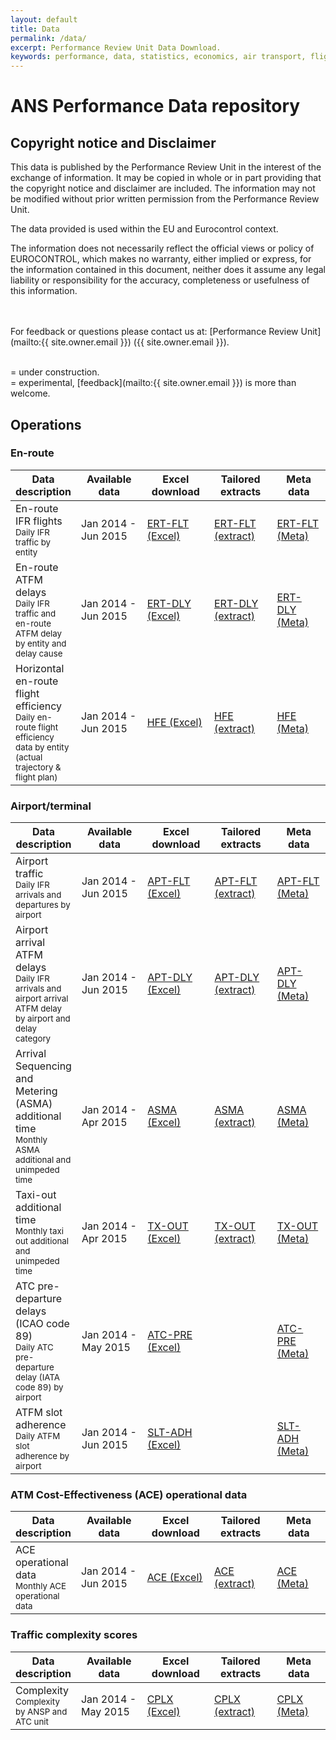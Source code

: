 ```yaml
---
layout: default
title: Data
permalink: /data/
excerpt: Performance Review Unit Data Download.
keywords: performance, data, statistics, economics, air transport, flights, europe, cost efficiency
---
```

# ANS Performance Data repository

## Copyright notice and Disclaimer

This data is published by the Performance Review Unit in the interest of the exchange of information.
It may be copied in whole or in part providing that the copyright notice and disclaimer are included.
The information may not be modified without prior written permission from the Performance Review Unit.

The data provided is used within the EU and Eurocontrol context.

The information does not necessarily reflect the official views or policy of EUROCONTROL,
which makes no warranty, either implied or express, for the information contained in this document,
neither does it assume any legal liability or responsibility for the accuracy, completeness or usefulness
of this information.


<br><br>
For feedback or questions please contact us at: [Performance Review Unit](mailto:{{ site.owner.email }}) ({{ site.owner.email }}).
<br><br>

<span class="glyphicon glyphicon-exclamation-sign"></span> = under construction.<br>
<span class="glyphicon glyphicon-wrench"></span> = experimental, [feedback](mailto:{{ site.owner.email }}) is more than welcome.


<style>
th:nth-child(2) {
width: 11em;
}

th:nth-child(3) {
width: 10em;
}

th:nth-child(4) {
width: 11em;
}

th:nth-child(5) {
width: 10em;
}
</style>
## Operations

### En-route

| Data description                                                                                                                          | Available data      | Excel download                 | Tailored extracts               | Meta data                     |
|-------------------------------------------------------------------------------------------------------------------------------------------|---------------------|--------------------------------|---------------------------------|-------------------------------|
| En-route IFR flights<br><small>Daily IFR traffic by entity</small>                                                                        | Jan 2014 - Jun 2015 | [ERT-FLT (Excel)][ERT-FLTxlsx] | [ERT-FLT (extract) <span class="glyphicon glyphicon-exclamation-sign"></span>][ERT-FLTcsv] | [ERT-FLT (Meta)][ERT-FLTmeta] |
| En-route ATFM delays<br><small>Daily IFR traffic and en-route ATFM delay by entity and delay cause</small>                                | Jan 2014 - Jun 2015 | [ERT-DLY (Excel)][ERT-DLYxlsx] | [ERT-DLY (extract) <span class="glyphicon glyphicon-exclamation-sign"></span>][ERT-DLYcsv] | [ERT-DLY (Meta)][ERT-DLYmeta] |
| Horizontal en-route flight efficiency<br><small>Daily en-route flight efficiency data by entity (actual trajectory & flight plan)</small> | Jan 2014 - Jun 2015 | [HFE (Excel)][HFExlsx]         | [HFE (extract) <span class="glyphicon glyphicon-exclamation-sign"></span>][HFEcsv]         | [HFE (Meta)][HFEmeta]         |


[ERT-FLTxlsx]: <{{site.url}}/data/set/ert_flt/En-Route_Traffic.xlsm> "ERT-FLT (Excel)"
[ERT-FLTcsv]: <{{site.url}}/404.html> "ERT-FLT (CSV)"
[ERT-FLTmeta]: <{{site.url}}/metadata/dataset/En-Route_Traffic.html> "ERT-FLT (Meta)"

[ERT-DLYxlsx]: <{{site.url}}/data/set/ert_dly/En-Route_ATFM_Delay.xlsm> "ERT-DLY (Excel)"
[ERT-DLYcsv]: <{{site.url}}/404.html> "ERT-DLY (CSV)"
[ERT-DLYmeta]: <{{site.url}}/metadata/dataset/En-Route_ATFM_Delay.html> "ERT-DLY (Meta)"

[HFExlsx]: <{{site.url}}/data/set/hfe/Horizontal_Flight_Efficiency.xlsm> "HFE (Excel)"
[HFEcsv]: <{{site.url}}/404.html> "HFE (CSV)"
[HFEmeta]: <{{site.url}}/metadata/dataset/Horizontal_Flight_Efficiency.html> "HFE (Meta)"


### Airport/terminal

| Data description                                                                                                              | Available data       | Excel download                 | Tailored extracts               | Meta data                     |
|-------------------------------------------------------------------------------------------------------------------------------|----------------------|--------------------------------|---------------------------------|-------------------------------|
| Airport traffic<br><small>Daily IFR arrivals and departures by airport</small>                                                | Jan 2014 - Jun 2015  | [APT-FLT (Excel)][APT-FLTxlsx] | [APT-FLT (extract) <span class="glyphicon glyphicon-exclamation-sign"></span>][APT-FLTcsv] | [APT-FLT (Meta)][APT-FLTmeta] |
| Airport arrival ATFM delays<br><small>Daily IFR arrivals and airport arrival ATFM delay by airport and delay category</small> | Jan 2014 - Jun 2015  | [APT-DLY (Excel)][APT-DLYxlsx] | [APT-DLY (extract) <span class="glyphicon glyphicon-wrench"></span>][APT-DLYcsv] | [APT-DLY (Meta)][APT-DLYmeta] |
| Arrival Sequencing and Metering (ASMA) additional time<br><small>Monthly ASMA additional and unimpeded time</small>           | Jan 2014 - Apr 2015  | [ASMA (Excel)][ASMAxlsx]       | [ASMA (extract) <span class="glyphicon glyphicon-exclamation-sign"></span>][ASMAcsv]       | [ASMA (Meta)][ASMAmeta]       |
| Taxi-out additional time<br><small>Monthly taxi out additional and unimpeded time</small>                                     | Jan 2014 - Apr 2015  | [TX-OUT (Excel)][TX-OUTxlsx]   | [TX-OUT (extract) <span class="glyphicon glyphicon-exclamation-sign"></span>][TX-OUTcsv]   | [TX-OUT (Meta)][TX-OUTmeta]   |
| ATC pre-departure delays (ICAO code 89)<br><small>Daily ATC pre-departure delay (IATA code 89) by airport</small>             | Jan 2014 - May 2015  | [ATC-PRE (Excel)][ATC-PRExlsx] |                                 | [ATC-PRE (Meta)][ATC-PREmeta] |
| ATFM slot adherence<br><small>Daily ATFM slot adherence by airport</small>                                                    | Jan 2014 - Jun 2015  | [SLT-ADH (Excel)][SLT-ADHxlsx] |                                 | [SLT-ADH (Meta)][SLT-ADHmeta] |


[APT-FLTxlsx]: <{{site.url}}/data/set/apt_dly/Airport_Traffic.xlsm> "APT-FLT (Excel)"
[APT-FLTcsv]: <{{site.url}}/404.html> "APT-FLT (CSV)"
[APT-FLTmeta]: <{{site.url}}/metadata/dataset/Airport_Traffic.html>  "APT-FLT (Meta)"

[APT-DLYxlsx]: <{{site.url}}/data/set/apt_dly/Airport_Arrival_ATFM_Delay.xlsm> "APT-DLY (Excel)"
[APT-DLYcsv]: <set/apt_dly/airport_arrival_atfm_delay.html> "APT-DLY (CSV)"
[APT-DLYmeta]: <{{site.url}}/metadata/dataset/Airport_Arrival_ATFM_Delay.html> "APT-DLY (Meta)"

[ASMAxlsx]: <{{site.url}}/data/set/asma/ASMA_Additional_Time.xlsm> "ASMA (Excel)"
[ASMAcsv]: <{{site.url}}/404.html> "ASMA (CSV)"
[ASMAmeta]: <{{site.url}}/metadata/dataset/ASMA_Additional_Time.html> "ASMA (Meta)"

[TX-OUTxlsx]: <{{site.url}}/data/set/tx_out/Taxi-Out_Additional_Time.xlsm> "TX-OUT (Excel)"
[TX-OUTcsv]: <{{site.url}}/404.html> "TX-OUT (CSV)"
[TX-OUTmeta]: <{{site.url}}/metadata/dataset/Taxi-Out_Additional_Time.html> "TX-OUT (Meta)"

[ATC-PRExlsx]: <{{site.url}}/metadata/dataset/ATC_Pre-Departure_Delay.xlsm> "ATC-PRE (Excel)"
[ATC-PREmeta]: <{{site.url}}/metadata/dataset/ATC_Pre-Departure_Delay.html>  "ATC-PRE (Meta)"

[SLT-ADHxlsx]: <{{site.url}}/data/set/slt_adh/ATFM_Slot_Adherence.xlsm> "SLT-ADH (Excel)"
[SLT-ADHmeta]: <{{site.url}}/metadata/dataset/ATFM_Slot_Adherence.html> "SLT-ADH (Meta)"

### ATM Cost-Effectiveness (ACE) operational data

| Data description                                                    | Available data      | Excel download          | Tailored extracts       | Meta data             |
|---------------------------------------------------------------------|---------------------|-------------------------|-------------------------|-----------------------|
| ACE operational data<br><small>Monthly ACE operational data</small> | Jan 2014 - Jun 2015 | [ACE (Excel)][ACExlsx]  | [ACE (extract) <span class="glyphicon glyphicon-exclamation-sign"></span>][ACEcsv] | [ACE (Meta) <span class="glyphicon glyphicon-exclamation-sign"></span>][ACEmeta] |

[ACExlsx]: <{{site.url}}/metadata/dataset/ACE_Monthly_Operational_Data.xls> "ACE (Excel)"
[ACEcsv]: <{{site.url}}/404.html> "ACE (CSV)"
[ACEmeta]: <{{site.url}}/404.html> "ACE (Meta)"

### Traffic complexity scores

| Data description                                                             | Available data      | Excel download | Tailored extracts | Meta data   |
|------------------------------------------------------------------------------|---------------------|----------------|-------------------|-------------|
| Complexity<br><small>Complexity by ANSP and ATC unit</small> | Jan 2014 - May 2015 | [CPLX (Excel) <span class="glyphicon glyphicon-exclamation-sign"></span>][CPLXxlsx]   | [CPLX (extract) <span class="glyphicon glyphicon-exclamation-sign"></span>][CPLXcsv] | [CPLX (Meta)][CPLXmeta] |

[CPLXxlsx]: <{{site.url}}/404.html> "CPLX (Excel)"
[CPLXcsv]: <{{site.url}}/404.html> "CPLX (CSV)"
[CPLXmeta]: <{{site.url}}/metadata/dataset/Traffic_Complexity_Score.html> "CPLX (Meta)"

<br>